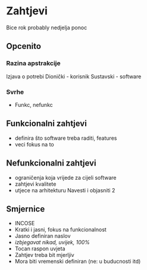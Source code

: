 # Zahtjevi

Bice rok probably nedjelja ponoc

## Opcenito
### Razina apstrakcije
Izjava o potrebi
Dionički - korisnik
Sustavski - software

### Svrhe
- Funkc, nefunkc

## Funkcionalni zahtjevi

- definira što software treba raditi, features
- veci fokus na to


## Nefunkcionalni zahtjevi

- ograničenja koja vrijede za cijeli software
- zahtjevi kvalitete
- utjece na arhitekturu
Navesti i objasniti 2


## Smjernice
- INCOSE
- Kratki i jasni, fokus na funkcionalnost
- Jasno definiran naslov
- *izbjegavat nikad, uvijek, 100%*
- Tocan raspon uvjeta
- Zahtjev treba bit mjerljiv
- Mora biti vremenski definiran (ne: u buducnosti itd)


